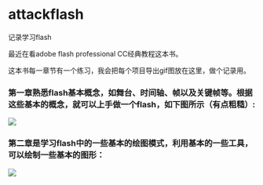# attackflash
记录学习flash

最近在看adobe flash professional CC经典教程这本书。

这本书每一章节有一个练习，我会把每个项目导出gif图放在这里，做个记录用。 


### 第一章熟悉flash基本概念，如舞台、时间轴、帧以及关键帧等。根据这些基本的概念，就可以上手做一个flash，如下图所示（有点粗糙）:

![](http://i11.tietuku.com/e093693b2b1a143d.gif)

### 第二章是学习flash中的一些基本的绘图模式，利用基本的一些工具，可以绘制一些基本的图形：

![](http://i11.tietuku.com/3e5cffaaa27ee83d.jpg)






